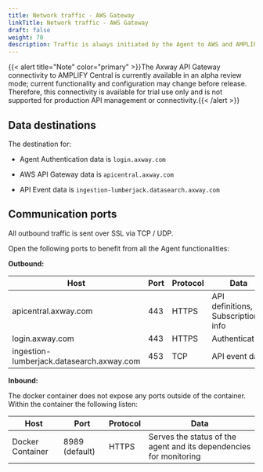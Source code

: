 ```yaml
---
title: Network traffic - AWS Gateway
linkTitle: Network traffic - AWS Gateway
draft: false
weight: 70
description: Traffic is always initiated by the Agent to AWS and AMPLIFY Central. No sessions are ever initiated back to the Agent.
---
```

{{< alert title="Note" color="primary" >}}The Axway API Gateway connectivity to AMPLIFY Central is currently available in an alpha review mode; current functionality and configuration may change before release. Therefore, this connectivity is available for trial use only and is not supported for production API management or connectivity.{{< /alert >}}

## Data destinations

The destination for:

* Agent Authentication data is `login.axway.com`

* AWS API Gateway data is  `apicentral.axway.com`

* API Event data is `ingestion-lumberjack.datasearch.axway.com`

## Communication ports

All outbound traffic is sent over SSL via TCP / UDP.

Open the following ports to benefit from all the Agent functionalities:

**Outbound:**

| Host                                       | Port               | Protocol  | Data                                |
|--------------------------------------------|--------------------|-----------|-------------------------------------|
| apicentral.axway.com                       | 443                | HTTPS     | API definitions, Subscription info  |
| login.axway.com                            | 443                | HTTPS     | Authentication                      |
| ingestion-lumberjack.datasearch.axway.com  | 453                | TCP       | API event data                      |

**Inbound:**

The docker container does not expose any ports outside of the container. Within the container the following listen:

| Host                                       | Port               | Protocol  | Data                                |
|--------------------------------------------|--------------------|-----------|-------------------------------------|
| Docker Container                           | 8989 (default)     | HTTPS     |Serves the status of the agent and its dependencies for monitoring  |